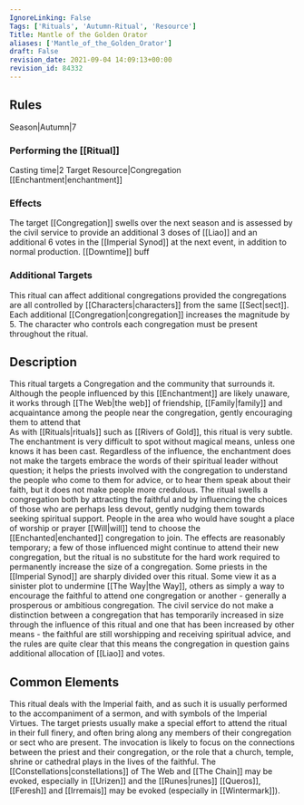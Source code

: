 ```yaml
---
IgnoreLinking: False
Tags: ['Rituals', 'Autumn-Ritual', 'Resource']
Title: Mantle of the Golden Orator
aliases: ['Mantle_of_the_Golden_Orator']
draft: False
revision_date: 2021-09-04 14:09:13+00:00
revision_id: 84332
---
```


## Rules
Season|Autumn|7
### Performing the [[Ritual]]
Casting time|2 Target Resource|Congregation
[[Enchantment|enchantment]]
### Effects
The target [[Congregation]] swells over the next season and is assessed by the civil service to provide an additional 3 doses of [[Liao]] and an additional 6 votes in the [[Imperial Synod]] at the next event, in addition to normal production. 
[[Downtime]] buff
### Additional Targets
This ritual can affect additional congregations provided the congregations are all controlled by [[Characters|characters]] from the same [[Sect|sect]]. Each additional [[Congregation|congregation]] increases the magnitude by 5. The character who controls each congregation must be present throughout the ritual.
## Description
This ritual targets a Congregation and the community that surrounds it. Although the people influenced by this [[Enchantment]] are likely unaware, it works through [[The Web|the web]] of friendship, [[Family|family]] and acquaintance among the people near the congregation, gently encouraging them to attend that  
As with [[Rituals|rituals]] such as [[Rivers of Gold]], this ritual is very subtle. The enchantment is very difficult to spot without magical means, unless one knows it has been cast. Regardless of the influence, the enchantment does not make the targets embrace the words of their spiritual leader without question; it helps the priests involved with the congregation to understand the people who come to them for advice, or to hear them speak about their faith, but it does not make people more credulous. 
The ritual swells a congregation both by attracting the faithful and by influencing the choices of those who are perhaps less devout, gently nudging them towards seeking spiritual support. People in the area who would have sought a place of worship or prayer [[Will|will]] tend to choose the [[Enchanted|enchanted]] congregation to join. The effects are reasonably temporary; a few of those influenced might continue to attend their new congregation, but the ritual is no substitute for the hard work required to permanently increase the size of a congregation.
Some priests in the [[Imperial Synod]] are sharply divided over this ritual. Some view it as a sinister plot to undermine [[The Way|the Way]], others as simply a way to encourage the faithful to attend one congregation or another - generally a prosperous or ambitious congregation. The civil service do not make a distinction between a congregation that has temporarily increased in size through the influence of this ritual and one that has been increased by other means - the faithful are still worshipping and receiving spiritual advice, and the rules are quite clear that this means the congregation in question gains additional allocation of [[Liao]] and votes. 
## Common Elements
This ritual deals with the Imperial faith, and as such it is usually performed to the accompaniment of a sermon, and with symbols of the Imperial Virtues. The target priests usually make a special effort to attend the ritual in their full finery, and often bring along any members of their congregation or sect who are present. 
The invocation is likely to focus on the connections between the priest and their congregation, or the role that a church, temple, shrine or cathedral plays in the lives of the faithful. The [[Constellations|constellations]] of The Web and [[The Chain]] may be evoked, especially in [[Urizen]] and the [[Runes|runes]] [[Queros]], [[Feresh]] and [[Irremais]] may be evoked (especially in [[Wintermark]]).